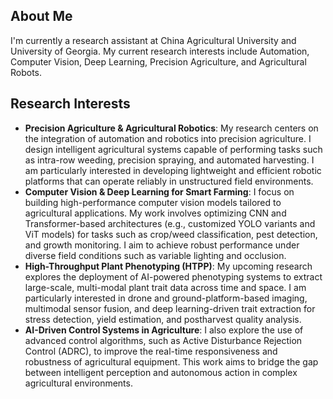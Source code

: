 
## About Me



I'm currently a research assistant at China Agricultural University and University of Georgia. 
My current research interests include Automation, Computer Vision, Deep Learning, Precision Agriculture, and Agricultural Robots.

## Research Interests

- **Precision Agriculture & Agricultural Robotics**: My research centers on the integration of automation and robotics into precision agriculture. I design intelligent agricultural systems capable of performing tasks such as intra-row weeding, precision spraying, and automated harvesting. I am particularly interested in developing lightweight and efficient robotic platforms that can operate reliably in unstructured field environments.
- **Computer Vision & Deep Learning for Smart Farming**: I focus on building high-performance computer vision models tailored to agricultural applications. My work involves optimizing CNN and Transformer-based architectures (e.g., customized YOLO variants and ViT models) for tasks such as crop/weed classification, pest detection, and growth monitoring. I aim to achieve robust performance under diverse field conditions such as variable lighting and occlusion.
- **High-Throughput Plant Phenotyping (HTPP)**: My upcoming research explores the deployment of AI-powered phenotyping systems to extract large-scale, multi-modal plant trait data across time and space. I am particularly interested in drone and ground-platform-based imaging, multimodal sensor fusion, and deep learning-driven trait extraction for stress detection, yield estimation, and postharvest quality analysis.
- **AI-Driven Control Systems in Agriculture**: I also explore the use of advanced control algorithms, such as Active Disturbance Rejection Control (ADRC), to improve the real-time responsiveness and robustness of agricultural equipment. This work aims to bridge the gap between intelligent perception and autonomous action in complex agricultural environments.
